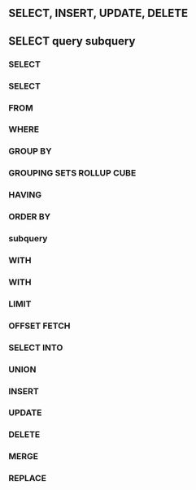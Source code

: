 

## SELECT, INSERT, UPDATE, DELETE

## SELECT query subquery

### SELECT
### SELECT
### FROM
### WHERE
### GROUP BY
### GROUPING SETS ROLLUP CUBE
### HAVING
### ORDER BY
### subquery
### WITH
### WITH
### LIMIT
### OFFSET FETCH
### SELECT INTO
### UNION
### INSERT
### UPDATE
### DELETE
### MERGE
### REPLACE




